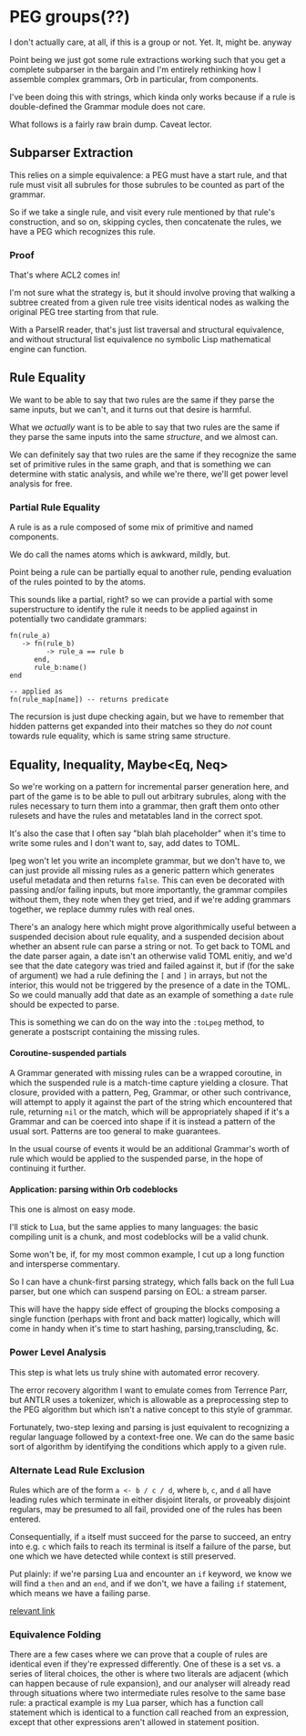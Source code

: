 # PEG groups\(??\)


  I don't actually care, at all, if this is a group or not\.  Yet\.  It, might
be\.  anyway

Point being we just got some rule extractions working such that you get a
complete subparser in the bargain and I'm entirely rethinking how I assemble
complex grammars, Orb in particular, from components\.

I've been doing this with strings, which kinda only works because if a rule
is double\-defined the Grammar module does not care\.

What follows is a fairly raw brain dump\.  Caveat lector\.


## Subparser Extraction

This relies on a simple equivalence: a PEG must have a start rule, and that
rule must visit all subrules for those subrules to be counted as part of the
grammar\.

So if we take a single rule, and visit every rule mentioned by that rule's
construction, and so on, skipping cycles, then concatenate the rules, we have
a PEG which recognizes this rule\.


### Proof

That's where ACL2 comes in\!

I'm not sure what the strategy is, but it should involve proving that
walking a subtree created from a given rule tree visits identical nodes as
walking the original PEG tree starting from that rule\.

With a ParseIR reader, that's just list traversal and structural equivalence,
and without structural list equivalence no symbolic Lisp mathematical engine
can function\.


## Rule Equality

We want to be able to say that two rules are the same if they parse the same
inputs, but we can't, and it turns out that desire is harmful\.

What we *actually* want is to be able to say that two rules are the same if
they parse the same inputs into the same *structure*, and we almost can\.

We can definitely say that two rules are the same if they recognize the same
set of primitive rules in the same graph, and that is something we can
determine with static analysis, and while we're there, we'll get power level
analysis for free\.


### Partial Rule Equality

A rule is as a rule composed of some mix of primitive and named components\.

We do call the names atoms which is awkward, mildly, but\.

Point being a rule can be partially equal to another rule, pending evaluation
of the rules pointed to by the atoms\.

This sounds like a partial, right? so we can provide a partial with some
superstructure to identify the rule it needs to be applied against in
potentially two candidate grammars:

```lun
fn(rule_a)
   -> fn(rule_b)
         -> rule_a == rule b
      end,
      rule_b:name()
end

-- applied as
fn(rule_map[name]) -- returns predicate
```

The recursion is just dupe checking again, but we have to remember that hidden
patterns get expanded into their matches so they do *not* count towards rule
equality, which is same string same structure\.


## Equality, Inequality, Maybe<Eq, Neq>

So we're working on a pattern for incremental parser generation here, and part
of the game is to be able to pull out arbitrary subrules, along with the rules
necessary to turn them into a grammar, then graft them onto other rulesets and
have the rules and metatables land in the correct spot\.

It's also the case that I often say "blah blah placeholder" when it's time to
write some rules and I don't want to, say, add dates to TOML\.

lpeg won't let you write an incomplete grammar, but we don't have to, we can
just provide all missing rules as a generic pattern which generates useful
metadata and then returns `false`\.  This can even be decorated with passing
and/or failing inputs, but more importantly, the grammar compiles without
them, they note when they get tried, and if we're adding grammars together,
we replace dummy rules with real ones\.

There's an analogy here which might prove algorithmically useful between a
suspended decision about rule equality, and a suspended decision about
whether an absent rule can parse a string or not\.  To get back to TOML and
the date parser again, a date isn't an otherwise valid TOML enitiy, and we'd
see that the date category was tried and failed against it, but if \(for the
sake of argument\) we had a rule defining the `[` and `]` in arrays, but not
the interior, this would not be triggered by the presence of a date in the
TOML\.  So we could manually add that date as an example of something a `date`
rule should be expected to parse\.

This is something we can do on the way into the `:toLpeg` method, to generate
a postscript containing the missing rules\.


#### Coroutine\-suspended partials

  A Grammar generated with missing rules can be a wrapped coroutine, in which
the suspended rule is a match\-time capture yielding a closure\.  That closure,
provided with a pattern, Peg, Grammar, or other such contrivance, will
attempt to apply it against the part of the string which encountered that
rule, returning `nil` or the match, which will be appropriately shaped if it's
a Grammar and can be coerced into shape if it is instead a pattern of the
usual sort\.  Patterns are too general to make guarantees\.

In the usual course of events it would be an additional Grammar's worth of
rule which would be applied to the suspended parse, in the hope of continuing
it further\.


#### Application: parsing within Orb codeblocks

This one is almost on easy mode\.

I'll stick to Lua, but the same applies to many languages: the basic compiling
unit is a chunk, and most codeblocks will be a valid chunk\.

Some won't be, if, for my most common example, I cut up a long function and
intersperse commentary\.

So I can have a chunk\-first parsing strategy, which falls back on the full
Lua parser, but one which can suspend parsing on EOL: a stream parser\.

This will have the happy side effect of grouping the blocks composing a single
function \(perhaps with front and back matter\) logically, which will come in
handy when it's time to start hashing, parsing,transcluding, &c\.



### Power Level Analysis

This step is what lets us truly shine with automated error recovery\.

The error recovery algorithm I want to emulate comes from Terrence Parr, but
ANTLR uses a tokenizer, which is allowable as a preprocessing step to the PEG
algorithm but which isn't a native concept to this style of grammar\.

Fortunately, two\-step lexing and parsing is just equivalent to recognizing
a regular language followed by a context\-free one\.  We can do the same basic
sort of algorithm by identifying the conditions which apply to a given rule\.



### Alternate Lead Rule Exclusion

Rules which are of the form ` a <- b / c / d `, where `b`, `c`, and `d` all
have leading rules which terminate in either disjoint literals, or proveably
disjoint regulars, may be presumed to all fail, provided one of the rules
has been entered\.

Consequentially, if `a` itself must succeed for the parse to succeed, an entry
into e\.g\. `c` which fails to reach its terminal is itself a failure of the
parse, but one which we have detected while context is still preserved\.

Put plainly: if we're parsing Lua and encounter an `if` keyword, we know we
will find a `then` and an `end`, and if we don't, we have a failing `if`
statement, which means we have a failing parse\.

[relevant link](https://news.ycombinator.com/item?id=20503245)



### Equivalence Folding

There are a few cases where we can prove that a couple of rules are identical
even if they're expressed differently\. One of these is a set vs\. a series of
literal choices, the other is where two literals are adjacent \(which can
happen because of rule expansion\), and our analyser will already read through
situations where two intermediate rules resolve to the same base rule: a
practical example is my Lua parser, which has a function call statement which
is identical to a function call reached from an expression, except that other
expressions aren't allowed in statement position\.


